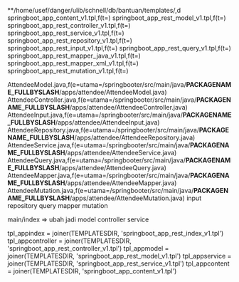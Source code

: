 **/home/usef/danger/ulib/schnell/db/bantuan/templates/,d
  springboot_app_content_v1.tpl,f(t=)
  springboot_app_rest_model_v1.tpl,f(t=)
  springboot_app_rest_controller_v1.tpl,f(t=)
  springboot_app_rest_service_v1.tpl,f(t=)
  springboot_app_rest_repository_v1.tpl,f(t=)
  springboot_app_rest_input_v1.tpl,f(t=)
  springboot_app_rest_query_v1.tpl,f(t=)  
  springboot_app_rest_mapper_java_v1.tpl,f(t=)
  springboot_app_rest_mapper_xml_v1.tpl,f(t=)
  springboot_app_rest_mutation_v1.tpl,f(t=)
  
AttendeeModel.java,f(e=utama=/springbooter/src/main/java/__PACKAGENAME_FULLBYSLASH__/apps/attendee/AttendeeModel.java)
AttendeeController.java,f(e=utama=/springbooter/src/main/java/__PACKAGENAME_FULLBYSLASH__/apps/attendee/AttendeeController.java)
AttendeeInput.java,f(e=utama=/springbooter/src/main/java/__PACKAGENAME_FULLBYSLASH__/apps/attendee/AttendeeInput.java)
AttendeeRepository.java,f(e=utama=/springbooter/src/main/java/__PACKAGENAME_FULLBYSLASH__/apps/attendee/AttendeeRepository.java)
AttendeeService.java,f(e=utama=/springbooter/src/main/java/__PACKAGENAME_FULLBYSLASH__/apps/attendee/AttendeeService.java)
AttendeeQuery.java,f(e=utama=/springbooter/src/main/java/__PACKAGENAME_FULLBYSLASH__/apps/attendee/AttendeeQuery.java)
AttendeeMapper.java,f(e=utama=/springbooter/src/main/java/__PACKAGENAME_FULLBYSLASH__/apps/attendee/AttendeeMapper.java)
AttendeeMutation.java,f(e=utama=/springbooter/src/main/java/__PACKAGENAME_FULLBYSLASH__/apps/attendee/AttendeeMutation.java)
input
repository
query
mapper
mutation

main/index => ubah jadi model
controller
service

tpl_appindex = joiner(TEMPLATESDIR, 'springboot_app_rest_index_v1.tpl')
tpl_appcontroller = joiner(TEMPLATESDIR, 'springboot_app_rest_controller_v1.tpl')
tpl_appmodel = joiner(TEMPLATESDIR, 'springboot_app_rest_model_v1.tpl')
tpl_appservice = joiner(TEMPLATESDIR, 'springboot_app_rest_service_v1.tpl')
tpl_appcontent = joiner(TEMPLATESDIR, 'springboot_app_content_v1.tpl')
